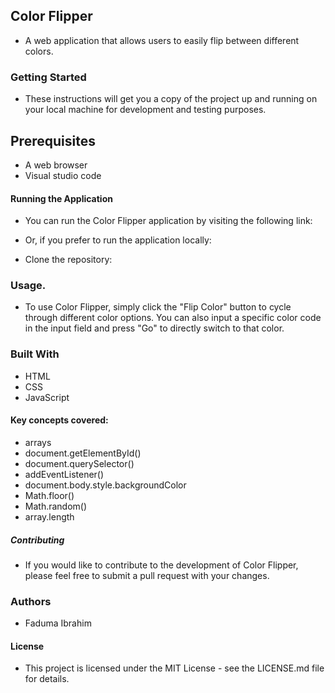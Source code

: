 ## Color Flipper

-   A web application that allows users to easily flip between different colors.

### Getting Started
-  These instructions will get you a copy of the project up and running on your local machine for development and testing purposes.

## Prerequisites
-  A web browser
- Visual studio code 

#### Running the Application
- You can run the Color Flipper application by visiting the following link: 

- Or, if you prefer to run the application locally:

- Clone the repository:

### Usage.

- To use Color Flipper, simply click the "Flip Color" button to cycle through different color options. You can also input a specific color code in the input field and press "Go" to directly switch to that color.

### Built With
- HTML
- CSS
- JavaScript
#### Key concepts covered:

- arrays
- document.getElementById()
- document.querySelector()
- addEventListener()
- document.body.style.backgroundColor
- Math.floor()
- Math.random()
- array.length

##### Contributing
- If you would like to contribute to the development of Color Flipper, please feel free to submit a pull request with your changes.

### Authors
- Faduma Ibrahim 
#### License
- This project is licensed under the MIT License - see the LICENSE.md file for details.
